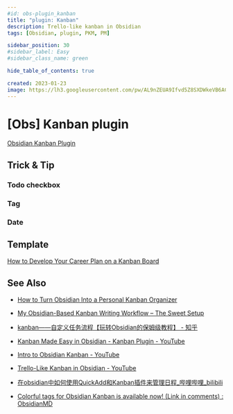 ```yaml
---
#id: obs-plugin_kanban
title: "plugin: Kanban"
description: Trello-like kanban in Obsidian
tags: [Obsidian, plugin, PKM, PM]

sidebar_position: 30
#sidebar_label: Easy
#sidebar_class_name: green

hide_table_of_contents: true

created: 2023-01-23
image: https://lh3.googleusercontent.com/pw/AL9nZEUA9Ifvd5Z8SXDWkeVB6AC4MPGwnXaL6kBXNPoXwOQQ2jOcZ1Jw_0p8TKK8C3ZX0e67_FOY15eDrm7aaXSQJcKtoUzC80SAQEHsaBy6qS2AqNNs5VUFNXBKm439y_1wkvmDl-PnL8ReojnIumNlEvOXBg=w800-no?authuser=0
---
```


[Obs] Kanban plugin
===================

[Obsidian Kanban Plugin](https://github.com/mgmeyers/obsidian-kanban)

Trick & Tip
-----------

### Todo checkbox ###

### Tag ###

### Date ###



Template
--------

[How to Develop Your Career Plan on a Kanban Board](https://www.makeuseof.com/how-to-develop-career-plan-kanban-board/)


See Also
--------



- [How to Turn Obsidian Into a Personal Kanban Organizer](https://www.makeuseof.com/obsidian-kanban-guide/)
- [My Obsidian-Based Kanban Writing Workflow – The Sweet Setup](https://thesweetsetup.com/my-obsidian-based-kanban-writing-workflow/)
- [kanban——自定义任务流程【玩转Obsidian的保姆级教程】 - 知乎](https://zhuanlan.zhihu.com/p/409234073)

- [Kanban Made Easy in Obsidian - Kanban Plugin - YouTube](https://www.youtube.com/watch?v=fB4WNMN97Gc)
- [Intro to Obsidian Kanban - YouTube](https://www.youtube.com/watch?v=sjJgKMxOZ5k)
- [Trello-Like Kanban in Obsidian - YouTube](https://www.youtube.com/watch?v=BzZuddBv_vI)
- [在obsidian中如何使用QuickAdd和Kanban插件来管理日程_哔哩哔哩_bilibili](https://www.bilibili.com/video/BV1mb4y1y7R6/)

- [Colorful tags for Obsidian Kanban is available now! (Link in comments) : ObsidianMD](https://www.reddit.com/r/ObsidianMD/comments/xevuin/colorful_tags_for_obsidian_kanban_is_available/)
